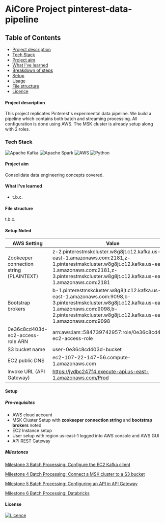 # AiCore Project pinterest-data-pipeline


## Table of Contents
* [Project description](#project-description)
* [Tech Stack](#tech-stack)
* [Project aim](#project-aim)
* [What I've learned](#what-ive-learned)
* [Breakdown of steps](#breakdown-of-steps)
* [Setup](#setup)
* [Usage](#usage)
* [File structure](#file-structure)
* [Licence](#license)

#### Project description
This project replicates Pinterest's experimental data pipeline. We build a pipeline which contains both batch and streaming processing.
All configuration is done using AWS. The MSK cluster is already setup along with 2 roles.

### Tech Stack
![Apache Kafka](https://img.shields.io/badge/Apache%20Kafka-000?style=for-the-badge&logo=apachekafka)
![Apache Spark](https://img.shields.io/badge/Apache%20Spark-FDEE21?style=flat-square&logo=apachespark&logoColor=black)
![AWS](https://img.shields.io/badge/AWS-%23FF9900.svg?style=for-the-badge&logo=amazon-aws&logoColor=white)
![Python](https://img.shields.io/badge/python-3670A0?style=for-the-badge&logo=python&logoColor=ffdd54)


#### Project aim
Consolidate data engineering concepts covered. 

#### What I've learned
  - t.b.c.

#### File structure
t.b.c.

#### Setup Noted
| AWS Setting                             | Value                                                                                                                                                                                                             |
|-----------------------------------------|-------------------------------------------------------------------------------------------------------------------------------------------------------------------------------------------------------------------|
| Zookeeper connection string (PLAINTEXT) | z-2.pinterestmskcluster.w8g8jt.c12.kafka.us-east-1.amazonaws.com:2181,z-1.pinterestmskcluster.w8g8jt.c12.kafka.us-east-1.amazonaws.com:2181,z-3.pinterestmskcluster.w8g8jt.c12.kafka.us-east-1.amazonaws.com:2181 |
| Bootstrap brokers                       | b-1.pinterestmskcluster.w8g8jt.c12.kafka.us-east-1.amazonaws.com:9098,b-3.pinterestmskcluster.w8g8jt.c12.kafka.us-east-1.amazonaws.com:9098,b-2.pinterestmskcluster.w8g8jt.c12.kafka.us-east-1.amazonaws.com:9098 |
| 0e36c8cd403d-ec2-access-role ARN        | arn:aws:iam::584739742957:role/0e36c8cd403d-ec2-access-role                                                                                                                                                       |
| S3 bucket name                          | user-0e36c8cd403d-bucket                                                                                                                                                                                          |
| EC2 public DNS                          | ec2-107-22-147-56.compute-1.amazonaws.com                                                                                                                                                                         |
| Invoke URL (API Gateway)                | https://jydbc247f4.execute-api.us-east-1.amazonaws.com/Prod                                                                                                                                                       |


#### Setup
##### Pre-requisites
  - AWS cloud account
  - MSK Cluster Setup with **zookeeper connection string** and **bootstrap brokers** noted
  - EC2 Instance setup  
  - User setup with region us-east-1 logged into AWS console and AWS GUI
  - API REST Gateway

##### Milestones 
[Milestone 3 Batch Processing: Configure the EC2 Kafka client](milestone%2F3%2Fmilestone3.md)

[Milestone 4 Batch Processing: Connect a MSK cluster to a S3 bucket](milestone%2F4%2Fmilestone4.md)

[Milestone 5 Batch Processing: Configuring an API in API Gateway](milestone%2F5%2Fmilestone5.md)

[Milestone 6 Batch Processing: Databricks](milestone%2F6%2Fmilestone6.md)

#### License

[![Licence](https://img.shields.io/github/license/Ileriayo/markdown-badges?style=for-the-badge)](./LICENSE)
